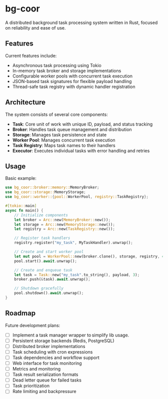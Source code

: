 # bg-coor
A distributed background task processing system written in Rust, focused on reliability and ease of use.

## Features

Current features include:

- Asynchronous task processing using Tokio
- In-memory task broker and storage implementations
- Configurable worker pools with concurrent task execution
- JSON-based task signatures for flexible payload handling
- Thread-safe task registry with dynamic handler registration

## Architecture

The system consists of several core components:

- **Task**: Core unit of work with unique ID, payload, and status tracking
- **Broker**: Handles task queue management and distribution
- **Storage**: Manages task persistence and state
- **Worker Pool**: Manages concurrent task execution
- **Task Registry**: Maps task names to their handlers
- **Executor**: Executes individual tasks with error handling and retries

## Usage

Basic example:

```rust
use bg_coor::broker::memory::MemoryBroker;
use bg_coor::storage::MemoryStorage;
use bg_coor::worker::{pool::WorkerPool, registry::TaskRegistry};

#[tokio::main]
async fn main() {
    // Initialize components
    let broker = Arc::new(MemoryBroker::new());
    let storage = Arc::new(MemoryStorage::new());
    let registry = Arc::new(TaskRegistry::new());

    // Register task handlers
    registry.register("my_task", MyTaskHandler).unwrap();

    // Create and start worker pool
    let mut pool = WorkerPool::new(broker.clone(), storage, registry, 4);
    pool.start().await.unwrap();

    // Create and enqueue task
    let task = Task::new("my_task".to_string(), payload, 3);
    broker.push(&task).await.unwrap();

    // Shutdown gracefully
    pool.shutdown().await.unwrap();
}
```
## Roadmap
Future development plans:
- [ ] Implement a task manager wrapper to simplify lib usage.
- [ ] Persistent storage backends (Redis, PostgreSQL)
- [ ] Distributed broker implementations
- [ ] Task scheduling with cron expressions
- [ ] Task dependencies and workflow support
- [ ] Web interface for task monitoring
- [ ] Metrics and monitoring
- [ ] Task result serialization formats
- [ ] Dead letter queue for failed tasks
- [ ] Task prioritization
- [ ] Rate limiting and backpressure